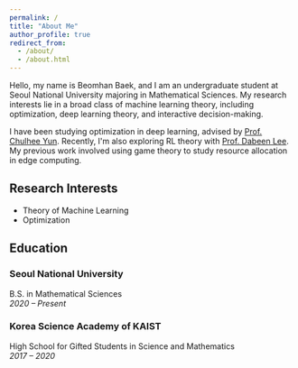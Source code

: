 ```yaml
---
permalink: /
title: "About Me"
author_profile: true
redirect_from: 
  - /about/
  - /about.html
---
```


Hello, my name is Beomhan Baek, and I am an undergraduate student at Seoul National University majoring in Mathematical Sciences. My research interests lie in a broad class of machine learning theory, including optimization, deep learning theory, and interactive decision-making.

I have been studying optimization in deep learning, advised by [Prof. Chulhee Yun](https://chulheeyun.github.io). Recently, I'm also exploring RL theory with [Prof. Dabeen Lee](https://dabeenl.github.io). My previous work involved using game theory to study resource allocation in edge computing.

## Research Interests
- Theory of Machine Learning
- Optimization

## Education
### Seoul National University  
B.S. in Mathematical Sciences  
_2020 – Present_  

### Korea Science Academy of KAIST  
High School for Gifted Students in Science and Mathematics  
_2017 – 2020_
